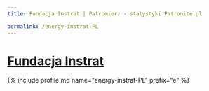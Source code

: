 ```yaml
---
title: Fundacja Instrat | Patromierz - statystyki Patronite.pl

permalink: /energy-instrat-PL
---
```


# [Fundacja Instrat](https://patronite.pl/energy-instrat-PL)

{% include profile.md name="energy-instrat-PL" prefix="e" %}
